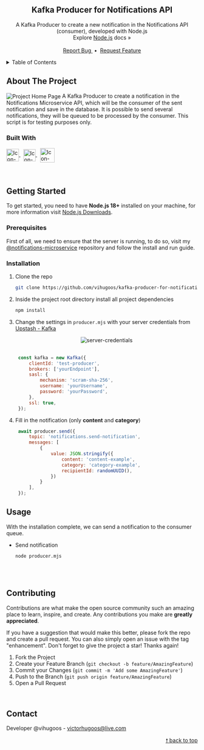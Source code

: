 <div id="top"> </div>


<!---- PROJECT LOGO ----> 
<div align="center">
  <h2 align="center"> 
    Kafka Producer for Notifications API 
  </h2>
  
  <p align="center">
    A Kafka Producer to create a new notification in the Notifications API (consumer), developed with Node.js <br/>
    Explore <a href="https://nodejs.org/en/docs/">Node.js</a> docs &#187; <br/> <br/>
    <a href="https://github.com/vihugoos/kafka-producer-for-notifications/issues"> Report Bug </a> &nbsp;•&nbsp;
    <a href="https://github.com/vihugoos/kafka-producer-for-notifications/issues"> Request Feature </a>
  </p>
</div>


<!---- TABLE OF CONTENTS ----> 
<details>
  <summary> Table of Contents </summary>
  <ol>
    <li>
      <a href="#about-the-project"> About The Project </a>
      <ul>
        <li><a href="#built-with"> Built With </a></li>
      </ul>
    </li>
    <li>
      <a href="#getting-started"> Getting Started </a>
      <ul>
        <li><a href="#prerequisites"> Prerequisites </a></li>
        <li><a href="#installation"> Installation </a></li>
        <li><a href="#usage"> Usage </a></li>
      </ul>
    </li>
    <li><a href="#contributing"> Contributing </a></li>
    <li><a href="#contact"> Contact </a></li>
  </ol>
</details>


<!---- THE PROJECT ---->
## About The Project 

<img src="https://user-images.githubusercontent.com/44311634/210826429-9838a92f-75a4-42b2-b163-c3e6b86247f9.png" align="center" alt="Project Home Page">
A Kafka Producer to create a notification in the Notifications Microservice API, which will be the consumer of the sent notification and save in the database. It is possible to send several notifications, they will be queued to be processed by the consumer. This script is for testing purposes only. 


### Built With 

<div style="display: inline_block">
    <!-- Icon Node.js --> 
    <a href="https://nodejs.org/en/"> 
      <img align="center" alt="Icon-Node.js" height="33" src="https://cdn.jsdelivr.net/gh/devicons/devicon/icons/nodejs/nodejs-original.svg"> 
    </a> &nbsp;
    <!-- Icon JavaScript --> 
    <a href="https://developer.mozilla.org/en-US/docs/Web/JavaScript"> 
      <img align="center" alt="Icon-JavaScript" height="32" src="https://cdn.jsdelivr.net/gh/devicons/devicon/icons/javascript/javascript-original.svg"> 
    </a> &nbsp;
    <!-- Icon Kafka --> 
    <a href="https://kafka.apache.org/"> 
      <img align="center" alt="Icon-Kafka" height="38" src="https://user-images.githubusercontent.com/44311634/209395332-4a1e1025-608f-4c1d-b9b9-87bae2f2cb96.png"> 
    </a> 
</div>

<br/>
<br/>


<!---- GETTING STARTED ----> 
## Getting Started

To get started, you need to have <strong>Node.js 18+</strong> installed on your machine, for more information visit <a href="https://nodejs.org/en/download/"> Node.js Downloads</a>.  


### Prerequisites 

First of all, we need to ensure that the server is running, to do so, visit my <a href="https://github.com/vihugoos/notifications-microservice">@notifications-microservice</a> repository and follow the install and run guide.


### Installation 

1. Clone the repo 
   ```bash
   git clone https://github.com/vihugoos/kafka-producer-for-notifications.git
   ```
2. Inside the project root directory install all project dependencies 
   ```cmd
   npm install
   ```
3. Change the settings in `producer.mjs` with your server credentials from <a href="https://console.upstash.com/kafka">Upstash - Kafka</a> 
   <div align="center">
     <img align="center" alt="server-credentials" src="https://user-images.githubusercontent.com/44311634/210437877-be8404ec-571c-425b-a2ee-865c1b838acf.jpg"> 
   </div>
   <br/>
   
   ```js
    const kafka = new Kafka({
        clientId: 'test-producer',
        brokers: ['yourEndpoint'],
        sasl: {
            mechanism: 'scram-sha-256',
            username: 'yourUsername',
            password: 'yourPassword',
        },
        ssl: true,
    });
   ```
4. Fill in the notification (only <b>content</b> and <b>category</b>) 
   ```js
    await producer.send({
        topic: 'notifications.send-notification',
        messages: [
            {
                value: JSON.stringify({
                    content: 'content-example',
                    category: 'category-example',
                    recipientId: randomUUID(),
                })
            }
        ],
    }); 
   ```
   
<!---- USAGE EXAMPLES ----> 
## Usage

With the installation complete, we can send a notification to the consumer queue.

* Send notification
   ```bash
   node producer.mjs
   ```

<br/> <br/>


<!---- CONTRIBUTING ---->
## Contributing

Contributions are what make the open source community such an amazing place to learn, inspire, and create. Any contributions you make are **greatly appreciated**.

If you have a suggestion that would make this better, please fork the repo and create a pull request. You can also simply open an issue with the tag "enhancement".
Don't forget to give the project a star! Thanks again!

1. Fork the Project
2. Create your Feature Branch (`git checkout -b feature/AmazingFeature`)
3. Commit your Changes (`git commit -m 'Add some AmazingFeature'`)
4. Push to the Branch (`git push origin feature/AmazingFeature`)
5. Open a Pull Request

<br/> 


<!---- CONTACT ---->
## Contact

Developer @vihugoos - victorhugoos@live.com  

<p align="right"><a href="#top"> &#129045; back to top </a></p> 
